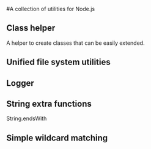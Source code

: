 #A collection of utilities for Node.js
## Class helper
A helper to create classes that can be easily extended.
## Unified file system utilities
## Logger
## String extra functions
String.endsWith
## Simple wildcard matching
